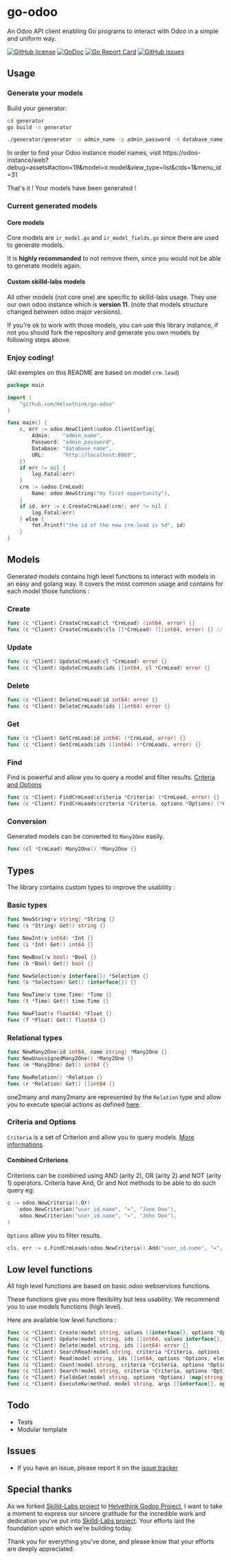 # go-odoo

An Odoo API client enabling Go programs to interact with Odoo in a simple and uniform way.

[![GitHub license](https://img.shields.io/github/license/helvethink/go-odoo.svg)](https://github.com/helvethink/go-odoo/blob/master/LICENSE)
[![GoDoc](https://godoc.org/github.com/helvethink/go-odoo?status.svg)](https://pkg.go.dev/github.com/helvethink/go-odoo?tab=doc)
[![Go Report Card](https://goreportcard.com/badge/github.com/helvethink/go-odoo)](https://goreportcard.com/report/github.com/helvethink/go-odoo)
[![GitHub issues](https://img.shields.io/github/issues/helvethink/go-odoo.svg)](https://github.com/helvethink/go-odoo/issues)

## Usage

### Generate your models

Build your generator:
```bash
cd generator
go build -o generator
```

```bash
./generator/generator -u admin_name -p admin_password -d database_name -o /the/directory/you/want/the/files/to/be/generated/in --url http://localhost:8069 -t ./generator/cmd/tmpl/model.tmpl -m crm.lead,res.users
```

In order to find your Odoo instance model names, visit https://odoo-instance/web?debug=assets#action=19&model=ir.model&view_type=list&cids=1&menu_id=31


That's it ! Your models have been generated !

### Current generated models

#### Core models

Core models are `ir_model.go` and `ir_model_fields.go` since there are used to generate models.

It is **highly recommanded** to not remove them, since you would not be able to generate models again.

#### Custom skilld-labs models

All other models (not core one) are specific to skilld-labs usage. They use our own odoo instance which is **version 11**. (note that models structure changed between odoo major versions).

If you're ok to work with those models, you can use this library instance, if not you should fork the repository and generate you own models by following steps above.

### Enjoy coding!

(All exemples on this README are based on model `crm.lead`)

```go
package main

import (
	"github.com/Helvethink/go-odoo"
)

func main() {
	c, err := odoo.NewClient(&odoo.ClientConfig{
		Admin:    "admin_name",
		Password: "admin_password",
		Database: "database_name",
		URL:      "http://localhost:8069",
	})
	if err != nil {
		log.Fatal(err)
	}
	crm := &odoo.CrmLead{
		Name: odoo.NewString("my first opportunity"),
	}
	if id, err := c.CreateCrmLead(crm); err != nil {
		log.Fatal(err)
	} else {
		fmt.Printf("the id of the new crm.lead is %d", id)
	}
}
```

## Models

Generated models contains high level functions to interact with models in an easy and golang way.
It covers the most common usage and contains for each model those functions :

### Create
```go
func (c *Client) CreateCrmLead(cl *CrmLead) (int64, error) {}
func (c *Client) CreateCrmLeads(cls []*CrmLead) ([]int64, error) {} // !! Only for odoo 12+ versions !!
```

### Update
```go
func (c *Client) UpdateCrmLead(cl *CrmLead) error {}
func (c *Client) UpdateCrmLeads(ids []int64, cl *CrmLead) error {}
```

### Delete
```go
func (c *Client) DeleteCrmLead(id int64) error {}
func (c *Client) DeleteCrmLeads(ids []int64) error {}
```

### Get
```go
func (c *Client) GetCrmLead(id int64) (*CrmLead, error) {}
func (c *Client) GetCrmLeads(ids []int64) (*CrmLeads, error) {}
```

### Find
Find is powerful and allow you to query a model and filter results. [Criteria and Options](#criteria-and-options)

```go
func (c *Client) FindCrmLead(criteria *Criteria) (*CrmLead, error) {}
func (c *Client) FindCrmLeads(criteria *Criteria, options *Options) (*CrmLeads, error) {}
```

### Conversion
Generated models can be converted to `Many2One` easily.
```go
func (cl *CrmLead) Many2One() *Many2One {}
```

## Types

The library contains custom types to improve the usability :

### Basic types

```go
func NewString(v string) *String {}
func (s *String) Get() string {}

func NewInt(v int64) *Int {}
func (i *Int) Get() int64 {}

func NewBool(v bool) *Bool {}
func (b *Bool) Get() bool {}

func NewSelection(v interface{}) *Selection {}
func (s *Selection) Get() (interface{}) {}

func NewTime(v time.Time) *Time {}
func (t *Time) Get() time.Time {}

func NewFloat(v float64) *Float {}
func (f *Float) Get() float64 {}
```

### Relational types

```go
func NewMany2One(id int64, name string) *Many2One {}
func NewUnassignedMany2One() *Many2One {}
func (m *Many2One) Get() int64 {}

func NewRelation() *Relation {}
func (r *Relation) Get() []int64 {}
```
one2many and many2many are represented by the `Relation` type and allow you to execute special actions as defined [here](https://www.odoo.com/documentation/13.0/reference/orm.html#odoo.models.Model.write).

### Criteria and Options

`Criteria` is a set of Criterion and allow you to query models. [More informations](https://www.odoo.com/documentation/13.0/reference/orm.html#search-domains)

#### Combined Criterions

Criterions can be combined using AND (arity 2), OR (arity 2) and NOT (arity 1) operators.
Criteria have And, Or and Not methods to be able to do such query eg:

```go
c := odoo.NewCriteria().Or(
	odoo.NewCriterion("user_id.name", "=", "Jane Doe"),
	odoo.NewCriterion("user_id.name", "=", "John Doe"),
)
```

`Options` allow you to filter results.

```go
cls, err := c.FindCrmLeads(odoo.NewCriteria().Add("user_id.name", "=", "John Doe"), odoo.NewOptions().Limit(2))
```

## Low level functions

All high level functions are based on basic odoo webservices functions.

These functions give you more flexibility but less usability. We recommend you to use models functions (high level).

Here are available low level functions :

```go
func (c *Client) Create(model string, values []interface{}, options *Options) ([]int64, error) {} !! Creating multiple instances is only for odoo 12+ versions !!
func (c *Client) Update(model string, ids []int64, values interface{}, options *Options) error {}
func (c *Client) Delete(model string, ids []int64) error {}
func (c *Client) SearchRead(model string, criteria *Criteria, options *Options, elem interface{}) error {}
func (c *Client) Read(model string, ids []int64, options *Options, elem interface{}) error {}
func (c *Client) Count(model string, criteria *Criteria, options *Options) (int64, error) {}
func (c *Client) Search(model string, criteria *Criteria, options *Options) ([]int64, error) {}
func (c *Client) FieldsGet(model string, options *Options) (map[string]interface{}, error) {}
func (c *Client) ExecuteKw(method, model string, args []interface{}, options *Options) (interface{}, error) {}
```

## Todo

- Tests
- Modular template

## Issues

- If you have an issue, please report it on the [issue tracker](https://github.com/helvethink/go-odoo/issues)

## Special thanks

As we forked [Skilld-Labs project](https://github.com/skilld-labs/go-odoo) to [Helvethink Godoo Project](https://github.com/helvethink/go-odoo), I want to take a moment to express our sincere gratitude for the incredible work and dedication you've put into [Skilld-Labs project](https://github.com/skilld-labs/go-odoo). Your efforts laid the foundation upon which we’re building today.

Thank you for everything you've done, and please know that your efforts are deeply appreciated.
